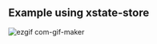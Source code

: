 ## Example using xstate-store

![ezgif com-gif-maker](https://user-images.githubusercontent.com/22661810/178018325-341369bb-04c7-44b5-8e58-42acccee4b52.gif)
